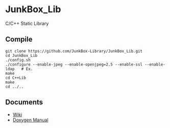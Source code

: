 # JunkBox_Lib
C/C++ Static Library

## Compile
```
git clone https://github.com/JunkBox-Library/JunkBox_Lib.git
cd JunkBox_Lib
./config.sh
./configure --enable-jpeg --enable-openjpeg=2.5 --enable-ssl --enable-ldap   # Ex.
make
cd C++Lib
make
cd ../..
```

## Documents
- [Wiki](https://polaris.star-dust.jp/pukiwiki/?JunkBox_Lib)
- [Doxygen Manual](http://polaris.star-dust.jp/doxygen/JunkBox_Lib)

  
